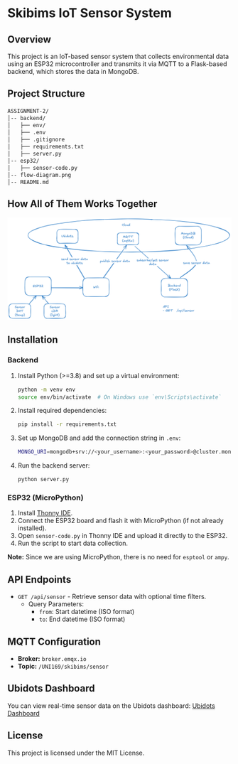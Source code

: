 # Skibims IoT Sensor System

## Overview

This project is an IoT-based sensor system that collects environmental data using an ESP32 microcontroller and transmits it via MQTT to a Flask-based backend, which stores the data in MongoDB.

## Project Structure

```
ASSIGNMENT-2/
│-- backend/
│   ├── env/
│   ├── .env
│   ├── .gitignore
│   ├── requirements.txt
│   ├── server.py
│-- esp32/
│   ├── sensor-code.py
│-- flow-diagram.png
│-- README.md
```

## How All of Them Works Together
![Flow Diagram](./flow-diagram.png)


## Installation

### Backend

1. Install Python (>=3.8) and set up a virtual environment:
   ```sh
   python -m venv env
   source env/bin/activate  # On Windows use `env\Scripts\activate`
   ```
2. Install required dependencies:
   ```sh
   pip install -r requirements.txt
   ```
3. Set up MongoDB and add the connection string in `.env`:
   ```sh
   MONGO_URI=mongodb+srv://<your_username>:<your_password>@cluster.mongodb.net/
   ```
4. Run the backend server:
   ```sh
   python server.py
   ```

### ESP32 (MicroPython)

1. Install [Thonny IDE](https://thonny.org/).
2. Connect the ESP32 board and flash it with MicroPython (if not already installed).
3. Open `sensor-code.py` in Thonny IDE and upload it directly to the ESP32.
4. Run the script to start data collection.

**Note:** Since we are using MicroPython, there is no need for `esptool` or `ampy`.

## API Endpoints

- `GET /api/sensor` - Retrieve sensor data with optional time filters.
  - Query Parameters:
    - `from`: Start datetime (ISO format)
    - `to`: End datetime (ISO format)

## MQTT Configuration

- **Broker:** `broker.emqx.io`
- **Topic:** `/UNI169/skibims/sensor`

## Ubidots Dashboard

You can view real-time sensor data on the Ubidots dashboard:
[Ubidots Dashboard](https://stem.ubidots.com/app/dashboards/public/dashboard/v02q5tlGfgwALntIENkHAUHqTpQ3TM5382HJWw1rc1Q?navbar=true&contextbar=true&datePicker=true&devicePicker=true&displayTitle=true)

## License

This project is licensed under the MIT License.
